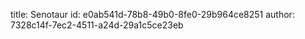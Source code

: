 title: Senotaur
id: e0ab541d-78b8-49b0-8fe0-29b964ce8251
author: 7328c14f-7ec2-4511-a24d-29a1c5ce23eb
